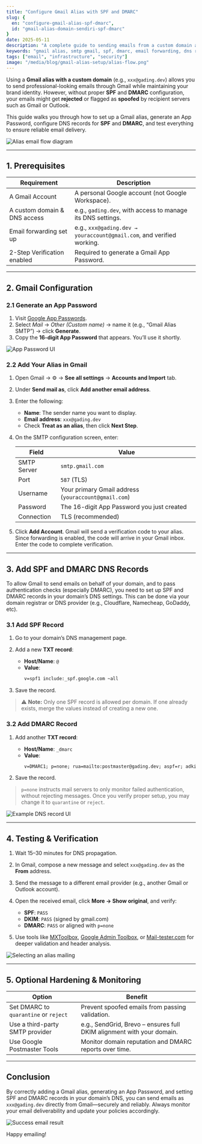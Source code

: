 ```yaml
---
title: "Configure Gmail Alias with SPF and DMARC"
slug: {
  en: "configure-gmail-alias-spf-dmarc",
  id: "gmail-alias-domain-sendiri-spf-dmarc"
}
date: 2025-05-11
description: "A complete guide to sending emails from a custom domain alias in Gmail using proper SPF and DMARC setup."
keywords: "gmail alias, smtp gmail, spf, dmarc, email forwarding, dns records, send mail as, app password, email authentication"
tags: ["email", "infrastructure", "security"]
image: "/media/blog/gmail-alias-setup/alias-flow.png"
---
```


Using a **Gmail alias with a custom domain** (e.g., `xxx@gading.dev`) allows you to send professional-looking emails through Gmail while maintaining your brand identity. However, without proper **SPF** and **DMARC** configuration, your emails might get **rejected** or flagged as **spoofed** by recipient servers such as Gmail or Outlook.

This guide walks you through how to set up a Gmail alias, generate an App Password, configure DNS records for **SPF** and **DMARC**, and test everything to ensure reliable email delivery.

![Alias email flow diagram](/media/blog/gmail-alias-setup/alias-flow.png)

---

## 1. Prerequisites

| Requirement                      | Description                                                                 |
|----------------------------------|-----------------------------------------------------------------------------|
| A Gmail Account                  | A personal Google account (not Google Workspace).                           |
| A custom domain & DNS access     | e.g., `gading.dev`, with access to manage its DNS settings.                 |
| Email forwarding set up          | e.g., `xxx@gading.dev → youraccount@gmail.com`, and verified working.       |
| 2-Step Verification enabled      | Required to generate a Gmail App Password.                                 |

---

## 2. Gmail Configuration

### 2.1 Generate an App Password

1. Visit [Google App Passwords](https://myaccount.google.com/apppasswords).
2. Select _Mail_ → _Other (Custom name)_ → name it (e.g., “Gmail Alias SMTP”) → click **Generate**.
3. Copy the **16-digit App Password** that appears. You’ll use it shortly.

![App Password UI](/media/blog/gmail-alias-setup/app-password.png)

### 2.2 Add Your Alias in Gmail

1. Open Gmail → ⚙ → **See all settings** → **Accounts and Import** tab.
2. Under **Send mail as**, click **Add another email address**.
3. Enter the following:
   - **Name**: The sender name you want to display.
   - **Email address**: `xxx@gading.dev`
   - Check **Treat as an alias**, then click **Next Step**.

4. On the SMTP configuration screen, enter:

   | Field           | Value                                      |
   |-----------------|---------------------------------------------|
   | SMTP Server     | `smtp.gmail.com`                            |
   | Port            | `587` (TLS)                                 |
   | Username        | Your primary Gmail address (`youraccount@gmail.com`) |
   | Password        | The 16-digit App Password you just created |
   | Connection      | TLS (recommended)                           |

5. Click **Add Account**. Gmail will send a verification code to your alias. Since forwarding is enabled, the code will arrive in your Gmail inbox. Enter the code to complete verification.

---

## 3. Add SPF and DMARC DNS Records

To allow Gmail to send emails on behalf of your domain, and to pass authentication checks (especially DMARC), you need to set up SPF and DMARC records in your domain’s DNS settings. This can be done via your domain registrar or DNS provider (e.g., Cloudflare, Namecheap, GoDaddy, etc).

### 3.1 Add SPF Record

1. Go to your domain’s DNS management page.
2. Add a new **TXT record**:
   - **Host/Name**: `@`
   - **Value**:
     ```txt
     v=spf1 include:_spf.google.com ~all
     ```

3. Save the record.

> ⚠️ **Note:** Only one SPF record is allowed per domain. If one already exists, merge the values instead of creating a new one.

### 3.2 Add DMARC Record

1. Add another **TXT record**:
   - **Host/Name**: `_dmarc`
   - **Value**:
     ```txt
     v=DMARC1; p=none; rua=mailto:postmaster@gading.dev; aspf=r; adkim=r
     ```

2. Save the record.

> `p=none` instructs mail servers to only monitor failed authentication, without rejecting messages. Once you verify proper setup, you may change it to `quarantine` or `reject`.

![Example DNS record UI](/media/blog/gmail-alias-setup/dns-records.png)

---

## 4. Testing & Verification

1. Wait 15–30 minutes for DNS propagation.
2. In Gmail, compose a new message and select `xxx@gading.dev` as the **From** address.
3. Send the message to a different email provider (e.g., another Gmail or Outlook account).
4. Open the received email, click **More → Show original**, and verify:

   - **SPF**: `PASS`
   - **DKIM**: `PASS` (signed by gmail.com)
   - **DMARC**: `PASS` or aligned with `p=none`

5. Use tools like [MXToolbox](https://mxtoolbox.com), [Google Admin Toolbox](https://toolbox.googleapps.com/apps/checkmx/), or [Mail-tester.com](https://www.mail-tester.com) for deeper validation and header analysis.

![Selecting an alias mailing](/media/blog/gmail-alias-setup/selecting-alias.png)

---

## 5. Optional Hardening & Monitoring

| Option                                 | Benefit                                                                   |
|----------------------------------------|---------------------------------------------------------------------------|
| Set DMARC to `quarantine` or `reject`  | Prevent spoofed emails from passing validation.                          |
| Use a third-party SMTP provider        | e.g., SendGrid, Brevo – ensures full DKIM alignment with your domain.    |
| Use Google Postmaster Tools            | Monitor domain reputation and DMARC reports over time.                   |

---

## Conclusion

By correctly adding a Gmail alias, generating an App Password, and setting SPF and DMARC records in your domain’s DNS, you can send emails as `xxx@gading.dev` directly from Gmail—securely and reliably. Always monitor your email deliverability and update your policies accordingly.

![Success email result](/media/blog/gmail-alias-setup/success.png)

Happy emailing!
